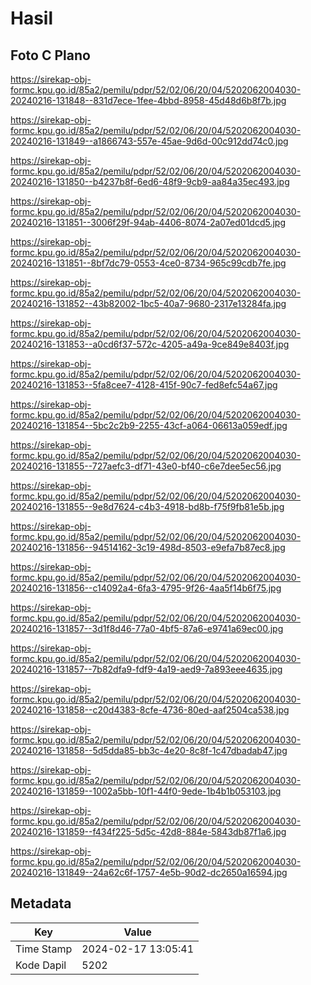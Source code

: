 # Hasil

## Foto C Plano

https://sirekap-obj-formc.kpu.go.id/85a2/pemilu/pdpr/52/02/06/20/04/5202062004030-20240216-131848--831d7ece-1fee-4bbd-8958-45d48d6b8f7b.jpg

https://sirekap-obj-formc.kpu.go.id/85a2/pemilu/pdpr/52/02/06/20/04/5202062004030-20240216-131849--a1866743-557e-45ae-9d6d-00c912dd74c0.jpg

https://sirekap-obj-formc.kpu.go.id/85a2/pemilu/pdpr/52/02/06/20/04/5202062004030-20240216-131850--b4237b8f-6ed6-48f9-9cb9-aa84a35ec493.jpg

https://sirekap-obj-formc.kpu.go.id/85a2/pemilu/pdpr/52/02/06/20/04/5202062004030-20240216-131851--3006f29f-94ab-4406-8074-2a07ed01dcd5.jpg

https://sirekap-obj-formc.kpu.go.id/85a2/pemilu/pdpr/52/02/06/20/04/5202062004030-20240216-131851--8bf7dc79-0553-4ce0-8734-965c99cdb7fe.jpg

https://sirekap-obj-formc.kpu.go.id/85a2/pemilu/pdpr/52/02/06/20/04/5202062004030-20240216-131852--43b82002-1bc5-40a7-9680-2317e13284fa.jpg

https://sirekap-obj-formc.kpu.go.id/85a2/pemilu/pdpr/52/02/06/20/04/5202062004030-20240216-131853--a0cd6f37-572c-4205-a49a-9ce849e8403f.jpg

https://sirekap-obj-formc.kpu.go.id/85a2/pemilu/pdpr/52/02/06/20/04/5202062004030-20240216-131853--5fa8cee7-4128-415f-90c7-fed8efc54a67.jpg

https://sirekap-obj-formc.kpu.go.id/85a2/pemilu/pdpr/52/02/06/20/04/5202062004030-20240216-131854--5bc2c2b9-2255-43cf-a064-06613a059edf.jpg

https://sirekap-obj-formc.kpu.go.id/85a2/pemilu/pdpr/52/02/06/20/04/5202062004030-20240216-131855--727aefc3-df71-43e0-bf40-c6e7dee5ec56.jpg

https://sirekap-obj-formc.kpu.go.id/85a2/pemilu/pdpr/52/02/06/20/04/5202062004030-20240216-131855--9e8d7624-c4b3-4918-bd8b-f75f9fb81e5b.jpg

https://sirekap-obj-formc.kpu.go.id/85a2/pemilu/pdpr/52/02/06/20/04/5202062004030-20240216-131856--94514162-3c19-498d-8503-e9efa7b87ec8.jpg

https://sirekap-obj-formc.kpu.go.id/85a2/pemilu/pdpr/52/02/06/20/04/5202062004030-20240216-131856--c14092a4-6fa3-4795-9f26-4aa5f14b6f75.jpg

https://sirekap-obj-formc.kpu.go.id/85a2/pemilu/pdpr/52/02/06/20/04/5202062004030-20240216-131857--3d1f8d46-77a0-4bf5-87a6-e9741a69ec00.jpg

https://sirekap-obj-formc.kpu.go.id/85a2/pemilu/pdpr/52/02/06/20/04/5202062004030-20240216-131857--7b82dfa9-fdf9-4a19-aed9-7a893eee4635.jpg

https://sirekap-obj-formc.kpu.go.id/85a2/pemilu/pdpr/52/02/06/20/04/5202062004030-20240216-131858--c20d4383-8cfe-4736-80ed-aaf2504ca538.jpg

https://sirekap-obj-formc.kpu.go.id/85a2/pemilu/pdpr/52/02/06/20/04/5202062004030-20240216-131858--5d5dda85-bb3c-4e20-8c8f-1c47dbadab47.jpg

https://sirekap-obj-formc.kpu.go.id/85a2/pemilu/pdpr/52/02/06/20/04/5202062004030-20240216-131859--1002a5bb-10f1-44f0-9ede-1b4b1b053103.jpg

https://sirekap-obj-formc.kpu.go.id/85a2/pemilu/pdpr/52/02/06/20/04/5202062004030-20240216-131859--f434f225-5d5c-42d8-884e-5843db87f1a6.jpg

https://sirekap-obj-formc.kpu.go.id/85a2/pemilu/pdpr/52/02/06/20/04/5202062004030-20240216-131849--24a62c6f-1757-4e5b-90d2-dc2650a16594.jpg


## Metadata

| Key        | Value               |
| ---------- | ------------------- |
| Time Stamp | 2024-02-17 13:05:41 |
| Kode Dapil | 5202                |



